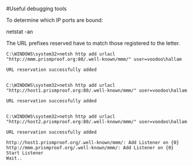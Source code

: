 #Useful debugging tools

To determine which IP ports are bound:



netstat -an

The URL prefixes reserved have to match those registered to the letter.


~~~~
C:\WINDOWS\system32>netsh http add urlacl "http://mmm.prismproof.org:80/.well-known/mmm/" user=voodoo\hallam

URL reservation successfully added


C:\WINDOWS\system32>netsh http add urlacl "http://host1.prismproof.org:80/.well-known/mmm/" user=voodoo\hallam

URL reservation successfully added


C:\WINDOWS\system32>netsh http add urlacl "http://host2.prismproof.org:80/.well-known/mmm/" user=voodoo\hallam

URL reservation successfully added
~~~~


~~~~
http://host1.prismproof.org/.well-known/mmm/: Add Listener on {0}
http://mmm.prismproof.org/.well-known/mmm/: Add Listener on {0}
Start Listener
Wait..
~~~~